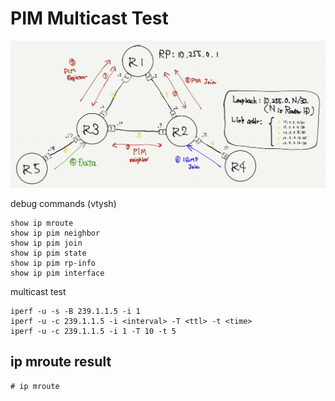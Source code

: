 
# PIM Multicast Test

![](topo.jpeg)

debug commands (vtysh)
```
show ip mroute
show ip pim neighbor
show ip pim join
show ip pim state
show ip pim rp-info
show ip pim interface
```

multicast test
```
iperf -u -s -B 239.1.1.5 -i 1
iperf -u -c 239.1.1.5 -i <interval> -T <ttl> -t <time>
iperf -u -c 239.1.1.5 -i 1 -T 10 -t 5
```

## ip mroute result

```
# ip mroute
```
